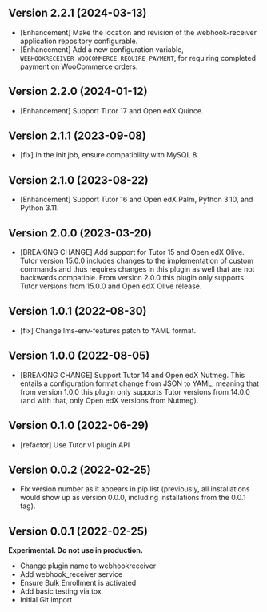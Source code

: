 ## Version 2.2.1 (2024-03-13)

* [Enhancement] Make the location and revision of the webhook-receiver application repository configurable.
* [Enhancement] Add a new configuration variable, `WEBHOOKRECEIVER_WOOCOMMERCE_REQUIRE_PAYMENT`, for requiring completed payment on WooCommerce orders.

## Version 2.2.0 (2024-01-12)

* [Enhancement] Support Tutor 17 and Open edX Quince.

## Version 2.1.1 (2023-09-08)

* [fix] In the init job, ensure compatibility with MySQL 8.

## Version 2.1.0 (2023-08-22)

* [Enhancement] Support Tutor 16 and Open edX Palm, Python 3.10, and Python 3.11.

## Version 2.0.0 (2023-03-20)

* [BREAKING CHANGE] Add support for Tutor 15 and Open edX Olive.
  Tutor version 15.0.0 includes changes to the implementation of
  custom commands and thus requires changes in this plugin as well
  that are not backwards compatible.
  From version 2.0.0 this plugin only supports Tutor versions
  from 15.0.0 and Open edX Olive release.

## Version 1.0.1 (2022-08-30)

* [fix] Change lms-env-features patch to YAML format.

## Version 1.0.0 (2022-08-05)

* [BREAKING CHANGE] Support Tutor 14 and Open edX Nutmeg. This entails
  a configuration format change from JSON to YAML, meaning that from
  version 1.0.0 this plugin only supports Tutor versions from 14.0.0
  (and with that, only Open edX versions from Nutmeg).

## Version 0.1.0 (2022-06-29)

* [refactor] Use Tutor v1 plugin API

## Version 0.0.2 (2022-02-25)

* Fix version number as it appears in pip list (previously, all
  installations would show up as version 0.0.0, including
  installations from the 0.0.1 tag).


## Version 0.0.1 (2022-02-25)

**Experimental. Do not use in production.**

* Change plugin name to webhookreceiver
* Add webhook_receiver service
* Ensure Bulk Enrollment is activated
* Add basic testing via tox
* Initial Git import
